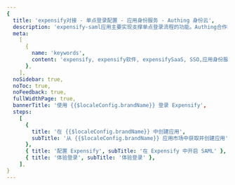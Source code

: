 ```yaml
---
{
  title: 'expensify对接 - 单点登录配置 - 应用身份服务 - Authing 身份云',
  description: 'expensify-saml应用主要实现支撑单点登录流程的功能。Authing合作网络提供 expensify对接，单点登录，SSO，实现应用的快捷登录、免密登录，提升员工办公体验、增强用户体验，增强企业数字化服务水平。',
  meta:
    [
      {
        name: 'keywords',
        content: 'expensify, expensify软件, expensifySaaS, SSO,应用身份服务,单点登录配置,Authing身份云',
      },
    ],
  noSidebar: true,
  noToc: true,
  noFeedback: true,
  fullWidthPage: true,
  bannerTitle: '使用 {{$localeConfig.brandName}} 登录 Expensify',
  steps:
    [
      {
        title: '在 {{$localeConfig.brandName}} 中创建应用',
        subTitle: '从 {{$localeConfig.brandName}} 应用市场中获取并创建应用',
      },
      { title: '配置 Expensify', subTitle: '在 Expensify 中开启 SAML' },
      { title: '体验登录', subTitle: '体验登录' },
    ],
}
---
```


<IntegrationDetail/>
